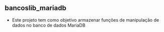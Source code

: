## bancoslib_mariadb

- Este projeto tem como objetivo armazenar funções de manipulação de dados 
no banco de dados MariaDB